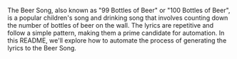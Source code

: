 The Beer Song, also known as "99 Bottles of Beer" or "100 Bottles of Beer", is a popular children's song and drinking song that involves counting down the number of bottles of beer on the wall. The lyrics are repetitive and follow a simple pattern, making them a prime candidate for automation. In this README, we'll explore how to automate the process of generating the lyrics to the Beer Song.
